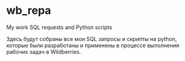 # wb_repa
My work SQL requests and Python scripts


Здесь будут собраны все мои SQL запросы и скрипты на python, которые были разработаны и применены в процессе выполнения рабочих задач в Wildberries.
